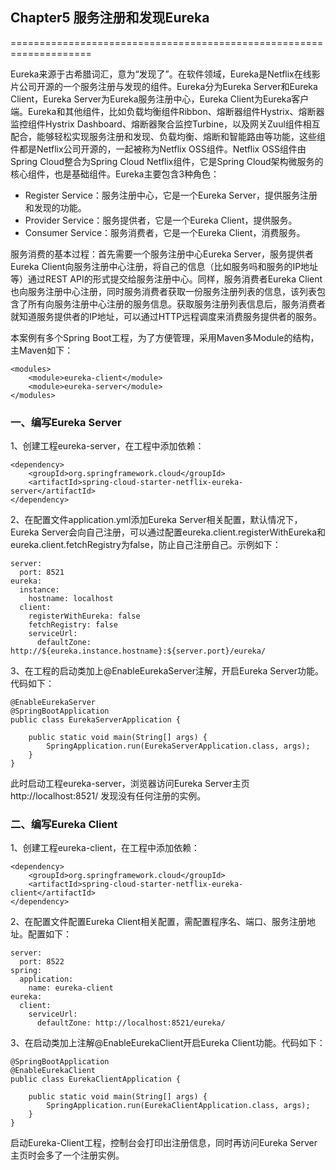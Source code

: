 ## Chapter5 服务注册和发现Eureka
====================================================================

Eureka来源于古希腊词汇，意为“发现了”。在软件领域，Eureka是Netflix在线影片公司开源的一个服务注册与发现的组件。Eureka分为Eureka Server和Eureka Client，Eureka Server为Eureka服务注册中心，Eureka Client为Eureka客户端。Eureka和其他组件，比如负载均衡组件Ribbon、熔断器组件Hystrix、熔断器监控组件Hystrix Dashboard、熔断器聚合监控Turbine，以及网关Zuul组件相互配合，能够轻松实现服务注册和发现、负载均衡、熔断和智能路由等功能，这些组件都是Netflix公司开源的，一起被称为Netflix OSS组件。Netflix OSS组件由Spring Cloud整合为Spring Cloud Netflix组件，它是Spring Cloud架构微服务的核心组件，也是基础组件。Eureka主要包含3种角色：
+ Register Service：服务注册中心，它是一个Eureka Server，提供服务注册和发现的功能。
+ Provider Service：服务提供者，它是一个Eureka Client，提供服务。
+ Consumer Service：服务消费者，它是一个Eureka Client，消费服务。

服务消费的基本过程：首先需要一个服务注册中心Eureka Server，服务提供者Eureka Client向服务注册中心注册，将自己的信息（比如服务吗和服务的IP地址等）通过REST API的形式提交给服务注册中心。同样，服务消费者Eureka Client也向服务注册中心注册，同时服务消费者获取一份服务注册列表的信息，该列表包含了所有向服务注册中心注册的服务信息。获取服务注册列表信息后，服务消费者就知道服务提供者的IP地址，可以通过HTTP远程调度来消费服务提供者的服务。

本案例有多个Spring Boot工程，为了方便管理，采用Maven多Module的结构，主Maven如下：
```
<modules>
    <module>eureka-client</module>
    <module>eureka-server</module>
</modules>
```
### 一、编写Eureka Server
1、创建工程eureka-server，在工程中添加依赖：
```
<dependency>
    <groupId>org.springframework.cloud</groupId>
    <artifactId>spring-cloud-starter-netflix-eureka-server</artifactId>
</dependency>
```
2、在配置文件application.yml添加Eureka Server相关配置，默认情况下，Eureka Server会向自己注册，可以通过配置eureka.client.registerWithEureka和eureka.client.fetchRegistry为false，防止自己注册自己。示例如下：
```
server:
  port: 8521
eureka:
  instance:
    hostname: localhost
  client:
    registerWithEureka: false
    fetchRegistry: false
    serviceUrl:
      defaultZone: http://${eureka.instance.hostname}:${server.port}/eureka/
```
3、在工程的启动类加上@EnableEurekaServer注解，开启Eureka Server功能。代码如下：
```
@EnableEurekaServer
@SpringBootApplication
public class EurekaServerApplication {

	public static void main(String[] args) {
		SpringApplication.run(EurekaServerApplication.class, args);
	}
}
```

此时启动工程eureka-server，浏览器访问Eureka Server主页http://localhost:8521/ 发现没有任何注册的实例。

### 二、编写Eureka Client
1、创建工程eureka-client，在工程中添加依赖：
```
<dependency>
    <groupId>org.springframework.cloud</groupId>
    <artifactId>spring-cloud-starter-netflix-eureka-client</artifactId>
</dependency>
```
2、在配置文件配置Eureka Client相关配置，需配置程序名、端口、服务注册地址。配置如下：
```
server:
  port: 8522
spring:
  application:
    name: eureka-client
eureka:
  client:
    serviceUrl:
      defaultZone: http://localhost:8521/eureka/
```
3、在启动类加上注解@EnableEurekaClient开启Eureka Client功能。代码如下：
```
@SpringBootApplication
@EnableEurekaClient
public class EurekaClientApplication {

	public static void main(String[] args) {
		SpringApplication.run(EurekaClientApplication.class, args);
	}
}
```

启动Eureka-Client工程，控制台会打印出注册信息，同时再访问Eureka Server主页时会多了一个注册实例。



